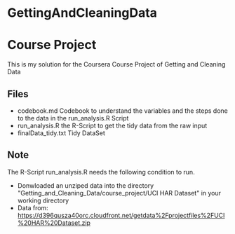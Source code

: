 # GettingAndCleaningData
# Course Project
This is my solution for the Coursera Course Project of Getting and Cleaning Data

## Files
- codebook.md         Codebook to understand the variables and the steps done to the data in the run_analysis.R Script
- run_analysis.R      the R-Script to get the tidy data from the raw input
- finalData_tidy.txt  Tidy DataSet

## Note
The R-Script run_analysis.R needs the following condition to run. 
- Donwloaded an unziped data into the directory "Getting_and_Cleaning_Data/course_project/UCI HAR Dataset" in your working directory 
- Data from: https://d396qusza40orc.cloudfront.net/getdata%2Fprojectfiles%2FUCI%20HAR%20Dataset.zip
